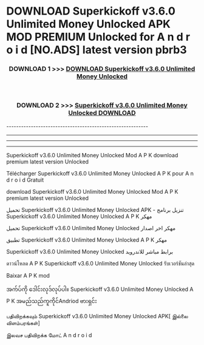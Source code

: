 # DOWNLOAD Superkickoff v3.6.0 Unlimited Money Unlocked  APK MOD PREMIUM Unlocked for A n d r o i d [NO.ADS] latest version pbrb3 



<div align="center">

<h3>DOWNLOAD 1 >>> <a href="https://getmod2.web.app/?judul=Superkickoff v3.6.0 Unlimited Money Unlocked ">DOWNLOAD Superkickoff v3.6.0 Unlimited Money Unlocked </a></h3><br>

<h3>DOWNLOAD 2 >>> <a href="https://getmod2.web.app/?judul=Superkickoff v3.6.0 Unlimited Money Unlocked ">Superkickoff v3.6.0 Unlimited Money Unlocked  DOWNLOAD </a></h3>

</div>
----------------------------------------------------------

----------------------------------------------------------

----------------------------------------------------------

----------------------------------------------------------

Superkickoff v3.6.0 Unlimited Money Unlocked  Mod A P K download premium latest version Unlocked

Télécharger Superkickoff v3.6.0 Unlimited Money Unlocked  A P K pour A n d r o i d Gratuit

download Superkickoff v3.6.0 Unlimited Money Unlocked  Mod A P K premium latest version Unlocked

تحميل Superkickoff v3.6.0 Unlimited Money Unlocked  APK - تنزيل برنامج Superkickoff v3.6.0 Unlimited Money Unlocked  A P K مهكر

تحميل Superkickoff v3.6.0 Unlimited Money Unlocked  مهكر اخر اصدار

تطبيق Superkickoff v3.6.0 Unlimited Money Unlocked  A P K مهكر

Superkickoff v3.6.0 Unlimited Money Unlocked  برابط مباشر للاندرويد

ดาวน์โหลด A P K Superkickoff v3.6.0 Unlimited Money Unlocked  รับเวอร์ชันล่าสุด

Baixar A P K mod

အက်ပ်ကို ဒေါင်းလုဒ်လုပ်ပါ။ Superkickoff v3.6.0 Unlimited Money Unlocked  A P K အမည်သည်ကူကိုင်Andriod ဗားရှင်း

பதிவிறக்கவும் Superkickoff v3.6.0 Unlimited Money Unlocked  APK[ இல்லை விளம்பரங்கள்] 
 
இலவச பதிவிறக்க மோட் A n d r o i d



